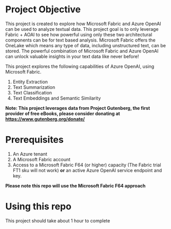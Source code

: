 # Project Objective
This project is created to explore how Microsoft Fabric and Azure OpenAI can be used to analyze textual data. This project goal is to only leverage Fabric + AOAI to see how powerful using only these two architectural components can be for text based analysis. Microsoft Fabric offers the OneLake which means any type of data, including unstructured text, can be stored. The powerful combination of Microsoft Fabric and Azure OpenAI can unlock valuable insights in your text data like never before!

This project explores the following capabilities of Azure OpenAI, using Microsoft Fabric.
1. Entity Extraction
2. Text Summarization
3. Text Classification
4. Text Embeddings and Semantic Similarity

**Note: This project leverages data from Project Gutenberg, the first provider of free eBooks, please consider donating at https://www.gutenberg.org/donate/**

# Prerequisites
1. An Azure tenant
2. A Microsoft Fabric account
3. Access to a Microsoft Fabric F64 (or higher) capacity (The Fabric trial FT1 sku will not work) **or** an active Azure OpenAI service endpoint and key.

**Please note this repo will use the Microsoft Fabric F64 approach**

# Using this repo
This project should take about 1 hour to complete